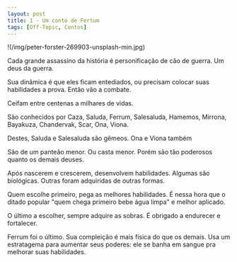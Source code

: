 ```yaml
---
layout: post
title: 1 - Um conto de Fertum
tags: [Off-Topic, Contos]
---
```

!(/img/peter-forster-269903-unsplash-min.jpg)

Cada grande assassino da história é personificação de cão de guerra. Um deus da guerra.


Sua dinâmica é que eles ficam entediados, ou precisam colocar suas habilidades a prova. Então vão a combate.


Ceifam entre centenas a milhares de vidas.


São conhecidos por Caza, Saluda, Ferrum, Salesaluda, Hamemos, Mirrona, Bayakuza, Chandervak, Scar, Ona, Viona.


Destes, Saluda e Salesaluda são gêmeos. Ona e Viona também


São de um panteão menor. Ou casta menor. Porém são tão poderosos quanto os demais deuses.


Após nascerem e crescerem, desenvolvem habilidades. Algumas são biológicas. Outras foram adquiridas de outras formas.


Quem escolhe primeiro, pega as melhores habilidades. É nessa hora que o ditado popular "quem chega primeiro bebe água limpa" e melhor aplicado.


O último a escolher, sempre adquire as sobras. É obrigado a endurecer e fortalecer.


Ferrum foi o último. Sua compleição é mais física do que os demais. Usa um estratagema para aumentar seus poderes: ele se banha em sangue pra melhorar suas habilidades.  
